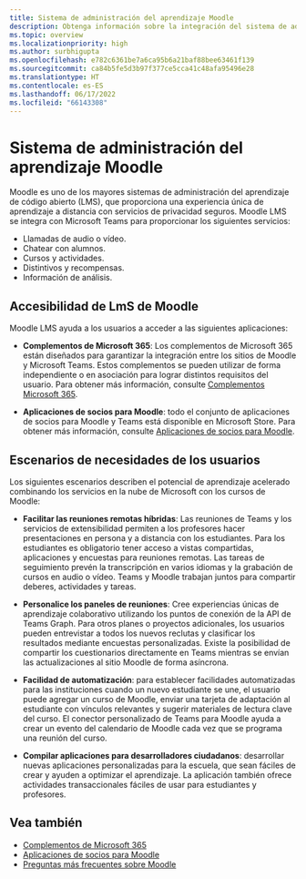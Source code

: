 ```yaml
---
title: Sistema de administración del aprendizaje Moodle
description: Obtenga información sobre la integración del sistema de administración del aprendizaje Moodle con escenarios de Teams, administración del aprendizaje de Moodle, mConnect y vínculos profundos, accesibilidad y requisitos de usuario. Esta integración proporciona audio, videollamadas, chat, cursos y administración de actividades, datos analíticos y mucho más.
ms.topic: overview
ms.localizationpriority: high
ms.author: surbhigupta
ms.openlocfilehash: e782c6361be7a6ca95b6a21baf88bee63461f139
ms.sourcegitcommit: ca84b5fe5d3b97f377ce5cca41c48afa95496e28
ms.translationtype: HT
ms.contentlocale: es-ES
ms.lasthandoff: 06/17/2022
ms.locfileid: "66143308"
---
```

# <a name="moodle-learning-management-system"></a>Sistema de administración del aprendizaje Moodle

 Moodle es uno de los mayores sistemas de administración del aprendizaje de código abierto (LMS), que proporciona una experiencia única de aprendizaje a distancia con servicios de privacidad seguros. Moodle LMS se integra con Microsoft Teams para proporcionar los siguientes servicios:

* Llamadas de audio o vídeo.
* Chatear con alumnos.
* Cursos y actividades.
* Distintivos y recompensas.
* Información de análisis.

<!-- [Moodle](https://moodle.com/about/) is the world’s largest open-source learning management system (LMS). With greater than 30 years of experience in remote learning, it has attracted around 300 million users worldwide with its rich set of hosted and cloud-based services. Combining Moodle LMS and Teams provides an enhanced learning experience with modern superpowers. 
This content is modified as per the requirement.-->

 <!--The following image demonstrates Moodle LMS:
  Query on this image about what is meant by section

:::image type="content" source="../assets/images/MoodleInstructions/flow-chart.png" alt-text="Flow chart" border="true":::-->

## <a name="moodle-lms-accessibility"></a>Accesibilidad de LmS de Moodle

Moodle LMS ayuda a los usuarios a acceder a las siguientes aplicaciones:

* **Complementos de Microsoft 365**: Los complementos de Microsoft 365 están diseñados para garantizar la integración entre los sitios de Moodle y Microsoft Teams. Estos complementos se pueden utilizar de forma independiente o en asociación para lograr distintos requisitos del usuario. Para obtener más información, consulte [Complementos Microsoft 365](m365-plugins/m365-plugins-overview.md).

* **Aplicaciones de socios para Moodle**: todo el conjunto de aplicaciones de socios para Moodle y Teams está disponible en Microsoft Store. Para obtener más información, consulte [Aplicaciones de socios para Moodle](partner-apps-for-moodle.md).

## <a name="user-requirement-scenarios"></a>Escenarios de necesidades de los usuarios

Los siguientes escenarios describen el potencial de aprendizaje acelerado combinando los servicios en la nube de Microsoft con los cursos de Moodle:

* **Facilitar las reuniones remotas híbridas**: Las reuniones de Teams y los servicios de extensibilidad permiten a los profesores hacer presentaciones en persona y a distancia con los estudiantes. Para los estudiantes es obligatorio tener acceso a vistas compartidas, aplicaciones y encuestas para reuniones remotas. Las tareas de seguimiento prevén la transcripción en varios idiomas y la grabación de cursos en audio o vídeo. Teams y Moodle trabajan juntos para compartir deberes, actividades y tareas.

* **Personalice los paneles de reuniones**: Cree experiencias únicas de aprendizaje colaborativo utilizando los puntos de conexión de la API de Teams Graph. Para otros planes o proyectos adicionales, los usuarios pueden entrevistar a todos los nuevos reclutas y clasificar los resultados mediante encuestas personalizadas. Existe la posibilidad de compartir los cuestionarios directamente en Teams mientras se envían las actualizaciones al sitio Moodle de forma asíncrona.

* **Facilidad de automatización**: para establecer facilidades automatizadas para las instituciones cuando un nuevo estudiante se une, el usuario puede agregar un curso de Moodle, enviar una tarjeta de adaptación al estudiante con vínculos relevantes y sugerir materiales de lectura clave del curso. El conector personalizado de Teams para Moodle ayuda a crear un evento del calendario de Moodle cada vez que se programa una reunión del curso.

* **Compilar aplicaciones para desarrolladores ciudadanos**: desarrollar nuevas aplicaciones personalizadas para la escuela, que sean fáciles de crear y ayuden a optimizar el aprendizaje. La aplicación también ofrece actividades transaccionales fáciles de usar para estudiantes y profesores.

<!-- For more information, see [Microsoft education](https://www.microsoft.com/education).-->
## <a name="see-also"></a>Vea también

* [Complementos de Microsoft 365](m365-plugins/m365-plugins-overview.md)
* [Aplicaciones de socios para Moodle](partner-apps-for-moodle.md)
* [Preguntas más frecuentes sobre Moodle](faqs.md)
